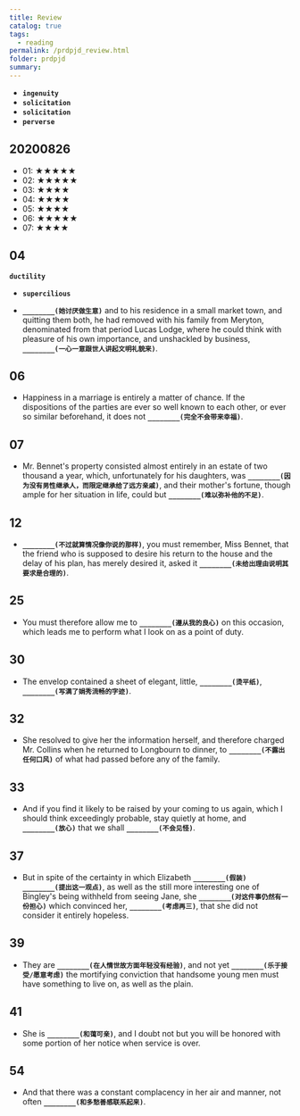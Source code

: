 ```yaml
---
title: Review
catalog: true
tags: 
  - reading
permalink: /prdpjd_review.html
folder: prdpjd
summary: 
---
```


-   <b data-toggle="tooltip" data-original-title="{{site.data.glossary.ingenuity}}">`ingenuity`</b>
-   <b data-toggle="tooltip" data-original-title="{{site.data.glossary.solicitation}}">`solicitation`</b>
-   <b data-toggle="tooltip" data-original-title="{{site.data.glossary.solicitation}}">`solicitation`</b>
-   <b data-toggle="tooltip" data-original-title="{{site.data.glossary.perverse}}">`perverse`</b>

## 20200826

- 01: ★★★★★
- 02: ★★★★★
- 03: ★★★★
- 04: ★★★★
- 05: ★★★★
- 06: ★★★★★
- 07: ★★★★

## 04

<b data-toggle="tooltip" data-original-title="{{site.data.glossary.ductility}}">`ductility`</b>

-   <b data-toggle="tooltip" data-original-title="{{site.data.glossary.supercilious}}">`supercilious`</b>

- <b data-toggle="tooltip" data-original-title="{{site.data.answers.d04_f}}">`________(她讨厌做生意)`</b> and to his residence in a small market town, and quitting them both, he had removed with his family from Meryton, denominated from that period Lucas Lodge, where he could think with pleasure of his own importance, and unshackled by business, <b data-toggle="tooltip" data-original-title="{{site.data.answers.d04_f2}}">`________(一心一意跟世人讲起文明礼貌来)`</b>.

## 06

- Happiness in a marriage is entirely a matter of chance. If the dispositions of the parties are ever so well known to each other, or ever so similar beforehand, it does not <b data-toggle="tooltip" data-original-title="{{site.data.answers.d05_g}}">`________(完全不会带来幸福)`</b>.

## 07

- Mr. Bennet's property consisted almost entirely in an estate of two thousand a year, which, unfortunately for his daughters, was <b data-toggle="tooltip" data-original-title="{{site.data.answers.d07_h}}">`________(因为没有男性继承人，而限定继承给了远方亲戚)`</b>, and their mother's fortune, though ample for her situation in life, could but <b data-toggle="tooltip" data-original-title="{{site.data.answers.d07_h2}}">`________(难以弥补他的不足)`</b>.


## 12

- <b data-toggle="tooltip" data-original-title="{{site.data.answers.d12_j}}">`________(不过就算情况像你说的那样)`</b>, you must remember, Miss Bennet, that the friend who is supposed to desire his return to the house and the delay of his plan, has merely desired it, asked it <b data-toggle="tooltip" data-original-title="{{site.data.answers.d12_j2}}">`________(未给出理由说明其要求是合理的)`</b>.

## 25

- You must therefore allow me to <b data-toggle="tooltip" data-original-title="{{site.data.answers.d25_e}}">`________(遵从我的良心)`</b> on this occasion, which leads me to perform what I look on as a point of duty.

## 30

- The envelop contained a sheet of elegant, little, <b data-toggle="tooltip" data-original-title="{{site.data.answers.d30_f}}">`________(烫平纸)`</b>, <b data-toggle="tooltip" data-original-title="{{site.data.answers.d30_f2}}">`________(写满了娟秀流畅的字迹)`</b>.

## 32

- She resolved to give her the information herself, and therefore charged Mr. Collins when he returned to Longbourn to dinner, to <b data-toggle="tooltip" data-original-title="{{site.data.answers.d32_e}}">`________(不露出任何口风)`</b> of what had passed before any of the family.

## 33

- And if you find it likely to be raised by your coming to us again, which I should think exceedingly probable, stay quietly at home, and <b data-toggle="tooltip" data-original-title="{{site.data.answers.d33_d}}">`________(放心)`</b> that we shall <b data-toggle="tooltip" data-original-title="{{site.data.answers.d33_d2}}">`________(不会见怪)`</b>.

## 37

- But in spite of the certainty in which Elizabeth <b data-toggle="tooltip" data-original-title="{{site.data.answers.d37_f}}">`________(假装)`</b> <b data-toggle="tooltip" data-original-title="{{site.data.answers.d37_f2}}">`________(提出这一观点)`</b>, as well as the still more interesting one of Bingley's being withheld from seeing Jane, she <b data-toggle="tooltip" data-original-title="{{site.data.answers.d37_f3}}">`________(对这件事仍然有一份担心)`</b> which convinced her, <b data-toggle="tooltip" data-original-title="{{site.data.answers.d37_f4}}">`________(考虑再三)`</b>, that she did not consider it entirely hopeless.

## 39

- They are <b data-toggle="tooltip" data-original-title="{{site.data.answers.d39_f}}">`________(在人情世故方面年轻没有经验)`</b>, and not yet <b data-toggle="tooltip" data-original-title="{{site.data.answers.d39_f2}}">`________(乐于接受/愿意考虑)`</b> the mortifying conviction that handsome young men must have something to live on, as well as the plain.

## 41

- She is <b data-toggle="tooltip" data-original-title="{{site.data.answers.d41_h}}">`________(和蔼可亲)`</b>, and I doubt not but you will be honored with some portion of her notice when service is over.

## 54

- And that there was a constant complacency in her air and manner, not often <b data-toggle="tooltip" data-original-title="{{site.data.answers.d54_g}}">`________(和多愁善感联系起来)`</b>.